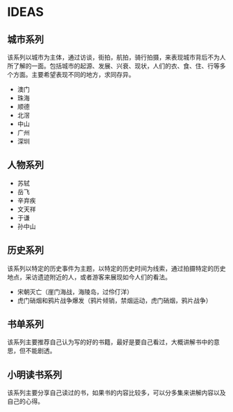 # IDEAS

## 城市系列

该系列以城市为主体，通过访谈，街拍，航拍，骑行拍摄，来表现城市背后不为人所了解的一面。包括城市的起源、发展、兴衰、现状，人们的衣、食、住、行等多个方面。主要希望表现不同的地方，求同存异。

- 澳门
- 珠海
- 顺德
- 北滘
- 中山
- 广州
- 深圳

## 人物系列

- 苏轼
- 岳飞
- 辛弃疾
- 文天祥
- 于谦
- 孙中山

## 历史系列

该系列以特定的历史事件为主题，以特定的历史时间为线索，通过拍摄特定的历史地点，采访遗迹附近的人，或者游客来展现如今人们的看法。

- 宋朝灭亡（崖门海战，海陵岛，过伶仃洋）
- 虎门硝烟和鸦片战争爆发（鸦片倾销，禁烟运动，虎门硝烟，鸦片战争）

## 书单系列

该系列主要推荐自己认为写的好的书籍，最好是要自己看过，大概讲解书中的意思，但不能剧透。

## 小明读书系列

该系列主要分享自己读过的书，如果书的内容比较多，可以分多集来讲解内容以及自己的心得。
